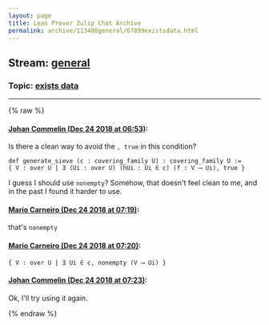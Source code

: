 ```yaml
---
layout: page
title: Lean Prover Zulip Chat Archive 
permalink: archive/113488general/67899existsdata.html
---
```


## Stream: [general](index.html)
### Topic: [exists data](67899existsdata.html)

---


{% raw %}
#### [ Johan Commelin (Dec 24 2018 at 06:53)](https://leanprover.zulipchat.com/#narrow/stream/113488-general/topic/exists%20data/near/152455922):
Is there a clean way to avoid the `, true` in this condition?
```lean
def generate_sieve (c : covering_family U) : covering_family U :=
{ V : over U | ∃ (Ui : over U) (hUi : Ui ∈ c) (f : V ⟶ Ui), true }
```
I guess I should use `nonempty`? Somehow, that doesn't feel clean to me, and in the past I found it harder to use.

#### [ Mario Carneiro (Dec 24 2018 at 07:19)](https://leanprover.zulipchat.com/#narrow/stream/113488-general/topic/exists%20data/near/152456610):
that's `nonempty`

#### [ Mario Carneiro (Dec 24 2018 at 07:20)](https://leanprover.zulipchat.com/#narrow/stream/113488-general/topic/exists%20data/near/152456613):
`{ V : over U | ∃ Ui ∈ c, nonempty (V ⟶ Ui) }`

#### [ Johan Commelin (Dec 24 2018 at 07:23)](https://leanprover.zulipchat.com/#narrow/stream/113488-general/topic/exists%20data/near/152456723):
Ok, I'll try using it again.


{% endraw %}
